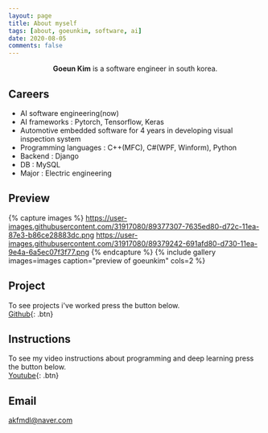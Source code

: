 ```yaml
---
layout: page
title: About myself
tags: [about, goeunkim, software, ai]
date: 2020-08-05
comments: false
---
```

    
<!-- <center><a href="http://taylantatli.github.io/Moon"><b>Moon</b></a> is a minimal, one column jekyll theme.</center> -->
<center><b>Goeun Kim</b> is a software engineer in south korea.</center>

## Careers
* AI software engineering(now)
* AI frameworks : Pytorch, Tensorflow, Keras
* Automotive embedded software for 4 years in developing visual inspection system
* Programming languages : C++(MFC), C#(WPF, Winform), Python
* Backend : Django
* DB : MySQL
* Major : Electric engineering

## Preview

{% capture images %}
    https://user-images.githubusercontent.com/31917080/89377307-7635ed80-d72c-11ea-87e3-b86ce28883dc.png
    https://user-images.githubusercontent.com/31917080/89379242-691afd80-d730-11ea-9e4a-6a5ec07f3f77.png
{% endcapture %}
{% include gallery images=images caption="preview of goeunkim" cols=2 %}

<!-- Send a follower request [Instagram](https://www.instagram.com/fascinating_goni/?hl=ko) to see who i am. -->

## Project

<!-- To learn how to install and use this theme check out the [Setup Guide](http://taylantatli.me/Moon/moon-theme/) for more information. -->

To see projects i've worked press the button below.  
[Github](https://akfmdl.github.io//projects){: .btn}

## Instructions

To see my video instructions about programming and deep learning press the button below.  
[Youtube](https://www.youtube.com/channel/UCNdk6BMd8bTtCpngkBxA4ow){: .btn}

## Email
akfmdl@naver.com
